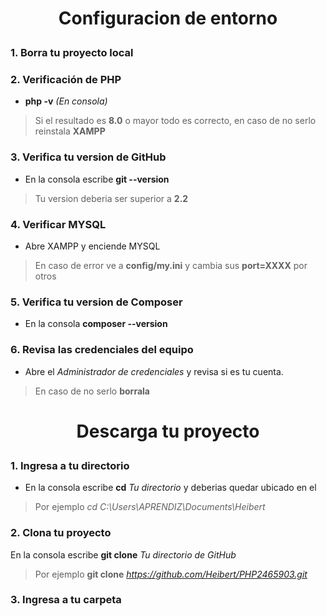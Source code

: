 # <p align="center" color> Configuracion de entorno</p>
### 1. Borra tu proyecto local
### 2. Verificación de PHP 
- **php -v** *(En consola)*
> Si el resultado es **8.0** o mayor todo es correcto, en caso de no serlo reinstala **XAMPP**
### 3. Verifica tu version de GitHub
- En la consola escribe **git --version** 
> Tu version deberia ser superior a **2.2**
### 4. Verificar MYSQL
- Abre XAMPP y enciende MYSQL 
> En caso de error ve a **config/my.ini** y cambia sus **port=XXXX** por otros
### 5. Verifica tu version de Composer
- En la consola **composer --version**
### 6. Revisa las credenciales del equipo
- Abre el *Administrador de credenciales* y revisa si es tu cuenta.
> En caso de no serlo **borrala**
# <p align="center">Descarga tu proyecto</p>
### 1. Ingresa a tu directorio
- En la consola escribe **cd** *Tu directorio* y deberias quedar ubicado en el
> Por ejemplo *cd C:\Users\APRENDIZ\Documents\Heibert*
### 2. Clona tu proyecto
En la consola escribe **git clone** *Tu directorio de GitHub*
> Por ejemplo **git clone** *https://github.com/Heibert/PHP2465903.git*
### 3. Ingresa a tu carpeta
